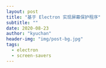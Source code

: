```yaml
---
layout: post
title: "基于 Electron 实现屏幕保护程序"
subtitle: ""
date: 2020-08-23
author: "kyuchan"
header-img: "img/post-bg.jpg"
tags:
  - electron
  - screen-savers
---
```

